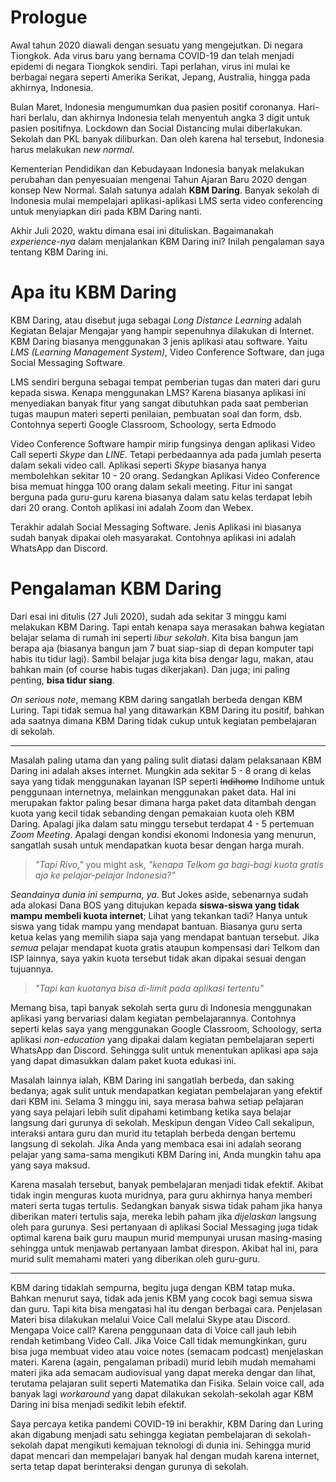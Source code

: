 # Prologue
Awal tahun 2020 diawali dengan sesuatu yang mengejutkan. Di negara Tiongkok. Ada virus baru yang bernama COVID-19 dan telah menjadi epidemi di negara Tiongkok sendiri. Tapi perlahan, virus ini mulai ke berbagai negara seperti Amerika Serikat, Jepang, Australia, hingga pada akhirnya, Indonesia.

Bulan Maret, Indonesia mengumumkan dua pasien positif coronanya. Hari-hari berlalu, dan akhirnya Indonesia telah menyentuh angka 3 digit untuk pasien positifnya. Lockdown dan Social Distancing mulai diberlakukan. Sekolah dan PKL banyak diliburkan. Dan oleh karena hal tersebut, Indonesia harus melakukan *new normal*.

Kementerian Pendidikan dan Kebudayaan Indonesia banyak melakukan perubahan dan penyesuaian mengenai Tahun Ajaran Baru 2020 dengan konsep New Normal. Salah satunya adalah **KBM Daring**. Banyak sekolah di Indonesia mulai mempelajari aplikasi-aplikasi LMS serta video conferencing untuk menyiapkan diri pada KBM Daring nanti.

Akhir Juli 2020, waktu dimana esai ini dituliskan. Bagaimanakah *experience-nya* dalam menjalankan KBM Daring ini? Inilah pengalaman saya tentang KBM Daring ini.

# Apa itu KBM Daring 
KBM Daring, atau disebut juga sebagai *Long Distance Learning* adalah Kegiatan Belajar Mengajar yang hampir sepenuhnya dilakukan di Internet. KBM Daring biasanya menggunakan 3 jenis aplikasi atau software. Yaitu *LMS (Learning Management System)*, Video Conference Software, dan juga Social Messaging Software.

LMS sendiri berguna sebagai tempat pemberian tugas dan materi dari guru kepada siswa. Kenapa menggunakan LMS? Karena biasanya aplikasi ini menyediakan banyak fitur yang sangat dibutuhkan pada saat pemberian tugas maupun materi seperti penilaian, pembuatan soal dan form, dsb. Contohnya seperti Google Classroom, Schoology, serta Edmodo

Video Conference Software hampir mirip fungsinya dengan aplikasi Video Call seperti *Skype* dan *LINE*. Tetapi perbedaannya ada pada jumlah peserta dalam sekali video call. Aplikasi seperti *Skype* biasanya hanya membolehkan sekitar 10 - 20 orang. Sedangkan Aplikasi Video Conference bisa memuat hingga 100 orang dalam sekali meeting. Fitur ini sangat berguna pada guru-guru karena biasanya dalam satu kelas terdapat lebih dari 20 orang. Contoh aplikasi ini adalah Zoom dan Webex.

Terakhir adalah Social Messaging Software. Jenis Aplikasi ini biasanya sudah banyak dipakai oleh masyarakat. Contohnya aplikasi ini adalah WhatsApp dan Discord.

# Pengalaman KBM Daring
Dari esai ini ditulis (27 Juli 2020), sudah ada sekitar 3 minggu kami melakukan KBM Daring. Tapi entah kenapa saya merasakan bahwa kegiatan belajar selama di rumah ini seperti *libur sekolah*. Kita bisa bangun jam berapa aja (biasanya bangun jam 7 buat siap-siap di depan komputer tapi habis itu tidur lagi). Sambil belajar juga kita bisa dengar lagu, makan, atau bahkan main (of course habis tugas dikerjakan). Dan juga; ini paling penting, **bisa tidur siang**. 

*On serious note*, memang KBM daring sangatlah berbeda dengan KBM Luring. Tapi tidak semua hal yang ditawarkan KBM Daring itu positif, bahkan ada saatnya dimana KBM Daring tidak cukup untuk kegiatan pembelajaran di sekolah.

---
Masalah paling utama dan yang paling sulit diatasi dalam pelaksanaan KBM Daring ini adalah akses internet. Mungkin ada sekitar 5 - 8 orang di kelas saya yang tidak menggunakan layanan ISP seperti ~~Indihomo~~ Indihome untuk penggunaan internetnya, melainkan menggunakan paket data. Hal ini merupakan faktor paling besar dimana harga paket data ditambah dengan kuota yang kecil tidak sebanding dengan pemakaian kuota oleh KBM Daring. Apalagi jika dalam satu minggu tersebut terdapat 4 - 5 pertemuan *Zoom Meeting*. Apalagi dengan kondisi ekonomi Indonesia yang menurun, sangatlah susah untuk mendapatkan kuota besar dengan harga murah.

> *"Tapi Rivo,"* you might ask, *"kenapa Telkom ga bagi-bagi kuota gratis aja ke pelajar-pelajar Indonesia?"*

*Seandainya dunia ini sempurna, ya*. But Jokes aside, sebenarnya sudah ada alokasi Dana BOS yang ditujukan kepada **siswa-siswa yang tidak mampu membeli kuota internet**; Lihat yang tekankan tadi? Hanya untuk siswa yang tidak mampu yang mendapat bantuan. Biasanya guru serta ketua kelas yang memilih siapa saja yang mendapat bantuan tersebut. Jika *semua* pelajar mendapat kuota gratis ataupun kompensasi dari Telkom dan ISP lainnya, saya yakin kuota tersebut tidak akan dipakai sesuai dengan tujuannya. 

> *"Tapi kan kuotanya bisa di-*limit* pada aplikasi tertentu"*

Memang bisa, tapi banyak sekolah serta guru di Indonesia menggunakan aplikasi yang bervariasi dalam kegiatan pembelajarannya. Contohnya seperti kelas saya yang menggunakan Google Classroom, Schoology, serta aplikasi *non-education* yang dipakai dalam kegiatan pembelajaran seperti WhatsApp dan Discord. Sehingga sulit untuk menentukan aplikasi apa saja yang dapat dimasukkan dalam paket kuota edukasi ini.

Masalah lainnya ialah, KBM Daring ini sangatlah berbeda, dan saking bedanya; agak sulit untuk mendapatkan kegiatan pembelajaran yang efektif dari KBM ini. Selama 3 minggu ini, saya merasa bahwa setiap pelajaran yang saya pelajari lebih sulit dipahami ketimbang ketika saya belajar langsung dari gurunya di sekolah. Meskipun dengan Video Call sekalipun, interaksi antara guru dan murid itu tetaplah berbeda dengan bertemu langsung di sekolah. Jika Anda yang membaca esai ini adalah seorang pelajar yang sama-sama mengikuti KBM Daring ini, Anda mungkin tahu apa yang saya maksud. 

Karena masalah tersebut, banyak pembelajaran menjadi tidak efektif. Akibat tidak ingin menguras kuota muridnya, para guru akhirnya hanya memberi materi serta tugas tertulis. Sedangkan banyak siswa tidak paham jika hanya diberikan materi tertulis saja, mereka lebih paham jika *dijelaskan* langsung oleh para gurunya. Sesi pertanyaan di aplikasi Social Messaging juga tidak optimal karena baik guru maupun murid mempunyai urusan masing-masing sehingga untuk menjawab pertanyaan lambat direspon. Akibat hal ini, para murid sulit memahami materi yang diberikan oleh guru-guru.

--- 
KBM daring tidaklah sempurna, begitu juga dengan KBM tatap muka. Bahkan menurut saya, tidak ada jenis KBM yang cocok bagi semua siswa dan guru. Tapi kita bisa mengatasi hal itu dengan berbagai cara. Penjelasan Materi bisa dilakukan melalui Voice Call melalui Skype atau Discord. Mengapa Voice call? Karena penggunaan data di Voice call jauh lebih rendah ketimbang Video Call. Jika Voice Call tidak memungkinkan, guru bisa juga membuat video atau voice notes (semacam podcast) menjelaskan materi. Karena (again, pengalaman pribadi) murid lebih mudah memahami materi jika ada semacam audiovisual yang dapat mereka dengar dan lihat, terutama pelajaran sulit seperti Matematika dan Fisika. Selain voice call, ada banyak lagi *workaround* yang dapat dilakukan sekolah-sekolah agar KBM Daring ini bisa menjadi sedikit lebih efektif. 

Saya percaya ketika pandemi COVID-19 ini berakhir, KBM Daring dan Luring akan digabung menjadi satu sehingga kegiatan pembelajaran di sekolah-sekolah dapat mengikuti kemajuan teknologi di dunia ini. Sehingga murid dapat mencari dan mempelajari banyak hal dengan mudah karena internet, serta tetap dapat berinteraksi dengan gurunya di sekolah.